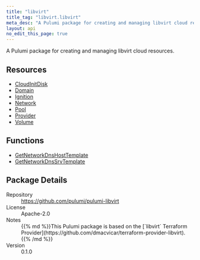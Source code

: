 ```yaml
---
title: "libvirt"
title_tag: "libvirt.libvirt"
meta_desc: "A Pulumi package for creating and managing libvirt cloud resources."
layout: api
no_edit_this_page: true
---
```


<!-- WARNING: this file was generated by Pulumi Docs Generator. -->
<!-- Do not edit by hand unless you're certain you know what you are doing! -->

A Pulumi package for creating and managing libvirt cloud resources.

<h2 id="resources">Resources</h2>
<ul class="api">
    <li><a href="cloudinitdisk" title="CloudInitDisk"><span class="api-symbol api-symbol--resource"></span>CloudInitDisk</a></li>
    <li><a href="domain" title="Domain"><span class="api-symbol api-symbol--resource"></span>Domain</a></li>
    <li><a href="ignition" title="Ignition"><span class="api-symbol api-symbol--resource"></span>Ignition</a></li>
    <li><a href="network" title="Network"><span class="api-symbol api-symbol--resource"></span>Network</a></li>
    <li><a href="pool" title="Pool"><span class="api-symbol api-symbol--resource"></span>Pool</a></li>
    <li><a href="provider" title="Provider"><span class="api-symbol api-symbol--resource"></span>Provider</a></li>
    <li><a href="volume" title="Volume"><span class="api-symbol api-symbol--resource"></span>Volume</a></li>
</ul>

<h2 id="functions">Functions</h2>
<ul class="api">
    <li><a href="getnetworkdnshosttemplate" title="GetNetworkDnsHostTemplate"><span class="api-symbol api-symbol--function"></span>GetNetworkDnsHostTemplate</a></li>
    <li><a href="getnetworkdnssrvtemplate" title="GetNetworkDnsSrvTemplate"><span class="api-symbol api-symbol--function"></span>GetNetworkDnsSrvTemplate</a></li>
</ul>

<h2 id="package-details">Package Details</h2>
<dl class="package-details">
	<dt>Repository</dt>
	<dd><a href="https://github.com/pulumi/pulumi-libvirt">https://github.com/pulumi/pulumi-libvirt</a></dd>
	<dt>License</dt>
	<dd>Apache-2.0</dd>
	<dt>Notes</dt>
	<dd>{{% md %}}This Pulumi package is based on the [`libvirt` Terraform Provider](https://github.com/dmacvicar/terraform-provider-libvirt).{{% /md %}}</dd>
	<dt>Version</dt>
	<dd>0.1.0</dd>
</dl>

